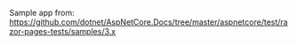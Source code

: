 Sample app from: https://github.com/dotnet/AspNetCore.Docs/tree/master/aspnetcore/test/razor-pages-tests/samples/3.x 